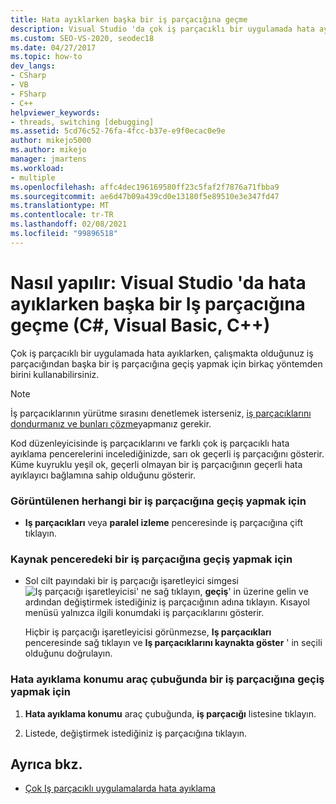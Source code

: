 ```yaml
---
title: Hata ayıklarken başka bir iş parçacığına geçme
description: Visual Studio 'da çok iş parçacıklı bir uygulamada hata ayıklarken başka bir iş parçacığına geçmek için farklı yöntemleri gözden geçirin.
ms.custom: SEO-VS-2020, seodec18
ms.date: 04/27/2017
ms.topic: how-to
dev_langs:
- CSharp
- VB
- FSharp
- C++
helpviewer_keywords:
- threads, switching [debugging]
ms.assetid: 5cd76c52-76fa-4fcc-b37e-e9f0ecac0e9e
author: mikejo5000
ms.author: mikejo
manager: jmartens
ms.workload:
- multiple
ms.openlocfilehash: affc4dec196169580ff23c5faf2f7876a71fbba9
ms.sourcegitcommit: ae6d47b09a439cd0e13180f5e89510e3e347fd47
ms.translationtype: MT
ms.contentlocale: tr-TR
ms.lasthandoff: 02/08/2021
ms.locfileid: "99896518"
---
```

# <a name="how-to-switch-to-another-thread-while-debugging-in-visual-studio-c-visual-basic-c"></a>Nasıl yapılır: Visual Studio 'da hata ayıklarken başka bir Iş parçacığına geçme (C#, Visual Basic, C++)
Çok iş parçacıklı bir uygulamada hata ayıklarken, çalışmakta olduğunuz iş parçacığından başka bir iş parçacığına geçiş yapmak için birkaç yöntemden birini kullanabilirsiniz.

> [!NOTE]
> İş parçacıklarının yürütme sırasını denetlemek isterseniz, [iş parçacıklarını dondurmanız ve bunları çözme](../debugger/get-started-debugging-multithreaded-apps.md)yapmanız gerekir.

Kod düzenleyicisinde iş parçacıklarını ve farklı çok iş parçacıklı hata ayıklama pencerelerini incelediğinizde, sarı ok geçerli iş parçacığını gösterir. Küme kuyruklu yeşil ok, geçerli olmayan bir iş parçacığının geçerli hata ayıklayıcı bağlamına sahip olduğunu gösterir.

### <a name="to-switch-to-any-thread-that-appears"></a>Görüntülenen herhangi bir iş parçacığına geçiş yapmak için

- **Iş parçacıkları** veya **paralel izleme** penceresinde iş parçacığına çift tıklayın.

### <a name="to-switch-to-a-thread-in-a-source-window"></a>Kaynak penceredeki bir iş parçacığına geçiş yapmak için

- Sol cilt payındaki bir iş parçacığı işaretleyici simgesi ![Iş parçacığı işaretleyicisi](../debugger/media/dbg-thread-marker.png "Threadişaretleyici")' ne sağ tıklayın, **geçiş**' in üzerine gelin ve ardından değiştirmek istediğiniz iş parçacığının adına tıklayın. Kısayol menüsü yalnızca ilgili konumdaki iş parçacıklarını gösterir.

     Hiçbir iş parçacığı işaretleyicisi görünmezse, **Iş parçacıkları** penceresinde sağ tıklayın ve **Iş parçacıklarını kaynakta göster** ' in seçili olduğunu doğrulayın.

### <a name="to-switch-to-a-thread-in-the-debug-location-toolbar"></a>Hata ayıklama konumu araç çubuğunda bir iş parçacığına geçiş yapmak için

1. **Hata ayıklama konumu** araç çubuğunda, **iş parçacığı** listesine tıklayın.

2. Listede, değiştirmek istediğiniz iş parçacığına tıklayın.

## <a name="see-also"></a>Ayrıca bkz.
- [Çok Iş parçacıklı uygulamalarda hata ayıklama](../debugger/debug-multithreaded-applications-in-visual-studio.md)
